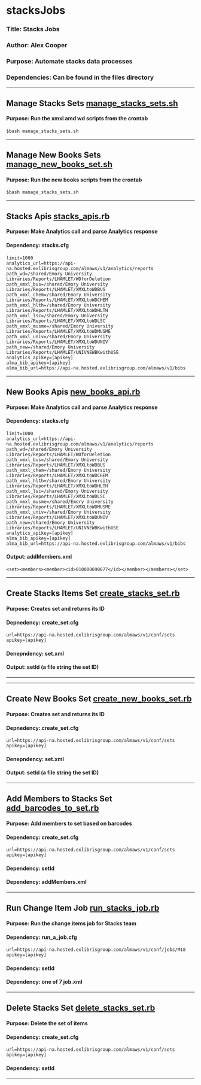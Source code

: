 # stacksJobs

### Title: Stacks Jobs

### Author: Alex Cooper

### Purpose: Automate stacks data processes

### Dependencies: Can be found in the files directory

----

## Manage Stacks Sets [manage_stacks_sets.sh](https://github.com/Emory-LCS/stacksJobs/blob/master/manage_stacks_sets.sh)

#### Purpose: Run the xmxl amd wd scripts from the crontab

```
$bash manage_stacks_sets.sh
```

----

## Manage New Books Sets [manage_new_books_set.sh](https://github.com/Emory-LCS/stacksJobs/blob/master/manage_new_books_set.sh)

#### Purpose: Run the new books scripts from the crontab

```
$bash manage_stacks_sets.sh
```

----

## Stacks Apis [stacks_apis.rb](https://github.com/Emory-LCS/stacksJobs/blob/master/stacks_apis.rb)

#### Purpose: Make Analytics call and parse Analytics response

#### Dependency: stacks.cfg

```
limit=1000
analytics_url=https://api-na.hosted.exlibrisgroup.com/almaws/v1/analytics/reports
path_wd=/shared/Emory University Libraries/Reports/LHAMLET/WDforDeletion
path_xmxl_bus=/shared/Emory University Libraries/Reports/LHAMLET/XMXLtoWDBUS
path_xmxl_chem=/shared/Emory University Libraries/Reports/LHAMLET/XMXLtoWDCHEM
path_xmxl_hlth=/shared/Emory University Libraries/Reports/LHAMLET/XMXLtoWDHLTH
path_xmxl_lsc=/shared/Emory University Libraries/Reports/LHAMLET/XMXLtoWDLSC
path_xmxl_musme=/shared/Emory University Libraries/Reports/LHAMLET/XMXLtoWDMUSME
path_xmxl_univ=/shared/Emory University Libraries/Reports/LHAMLET/XMXLtoWDUNIV
path_new=/shared/Emory University Libraries/Reports/LHAMLET/UNIVNEWBKwithUSE
analytics_apikey=[apikey]
alma_bib_apikey=[apikey]
alma_bib_url=https://api-na.hosted.exlibrisgroup.com/almaws/v1/bibs
```

----

## New Books Apis [new_books_api.rb](https://github.com/Emory-LCS/stacksJobs/blob/master/new_books_api.rb)

#### Purpose: Make Analytics call and parse Analytics response

#### Dependency: stacks.cfg

```
limit=1000
analytics_url=https://api-na.hosted.exlibrisgroup.com/almaws/v1/analytics/reports
path_wd=/shared/Emory University Libraries/Reports/LHAMLET/WDforDeletion
path_xmxl_bus=/shared/Emory University Libraries/Reports/LHAMLET/XMXLtoWDBUS
path_xmxl_chem=/shared/Emory University Libraries/Reports/LHAMLET/XMXLtoWDCHEM
path_xmxl_hlth=/shared/Emory University Libraries/Reports/LHAMLET/XMXLtoWDHLTH
path_xmxl_lsc=/shared/Emory University Libraries/Reports/LHAMLET/XMXLtoWDLSC
path_xmxl_musme=/shared/Emory University Libraries/Reports/LHAMLET/XMXLtoWDMUSME
path_xmxl_univ=/shared/Emory University Libraries/Reports/LHAMLET/XMXLtoWDUNIV
path_new=/shared/Emory University Libraries/Reports/LHAMLET/UNIVNEWBKwithUSE
analytics_apikey=[apikey]
alma_bib_apikey=[apikey]
alma_bib_url=https://api-na.hosted.exlibrisgroup.com/almaws/v1/bibs
```

#### Output: addMembers.xml

```
<set><members><member><id>010000690077</id></member></members></set>
```

----

## Create Stacks Items Set [create_stacks_set.rb](https://github.com/Emory-LCS/stacksJobs/blob/master/create_stacks_set.rb)

#### Purpose: Creates set and returns its ID

#### Depnedency: create_set.cfg

```
url=https://api-na.hosted.exlibrisgroup.com/almaws/v1/conf/sets
apikey=[apikey]
```

#### Denepndency: set.xml

#### Output: setId (a file string the set ID)

----

----

## Create New Books Set [create_new_books_set.rb](https://github.com/Emory-LCS/stacksJobs/blob/master/create_new_books_set.rb)

#### Purpose: Creates set and returns its ID

#### Depnedency: create_set.cfg

```
url=https://api-na.hosted.exlibrisgroup.com/almaws/v1/conf/sets
apikey=[apikey]
```

#### Denepndency: set.xml

#### Output: setId (a file string the set ID)

----

## Add Members to Stacks Set [add_barcodes_to_set.rb](https://github.com/Emory-LCS/stacksJobs/blob/master/add_barcodes_to_set.rb)

#### Purpose: Add members to set based on barcodes

#### Dependency: create_set.cfg

```
url=https://api-na.hosted.exlibrisgroup.com/almaws/v1/conf/sets
apikey=[apikey]
```

#### Dependency: setId

#### Dependency: addMembers.xml

----

## Run Change Item Job [run_stacks_job.rb](https://github.com/Emory-LCS/stacksJobs/blob/master/run_stacks_job.rb)

#### Purpose: Run the change items job for Stacks team

#### Dependency: run_a_job.cfg

```
url=https://api-na.hosted.exlibrisgroup.com/almaws/v1/conf/jobs/M18
apikey=[apikey]
```

#### Dependency: setId

#### Dependency: one of 7 job.xml

----

## Delete Stacks Set [delete_stacks_set.rb](https://github.com/Emory-LCS/stacksJobs/blob/master/delete_stacks_set.rb)

#### Purpose: Delete the set of items

#### Dependency: create_set.cfg

```
url=https://api-na.hosted.exlibrisgroup.com/almaws/v1/conf/sets
apikey=[apikey]
```

#### Dependency: setId

----
